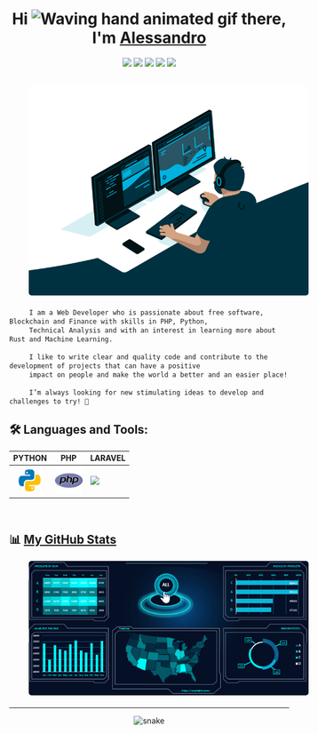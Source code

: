 
<!--
**tarikmanoar/tarikmanoar** is a ✨ _special_ ✨ repository because its `README.md` (this file) appears on your GitHub profile.

Here are some ideas to get you started:

- 🔭 I’m currently working on ...
- 🌱 I’m currently learning ...
- 👯 I’m looking to collaborate on ...
- 🤔 I’m looking for help with ...
- 💬 Ask me about ...
- 📫 How to reach me: ...
- 😄 Pronouns: ...
- ⚡ Fun fact: ...
-->





<h1 align="center" >Hi <img src="https://raw.githubusercontent.com/nixin72/nixin72/master/wave.gif" 
         alt="Waving hand animated gif"
         height="45"
         width="45" /> there, I'm <a href="https://alessandro.sartori.io"> Alessandro</a> </h1>
<div align="center">
         <a href="mailto:alessandro@sartori.io"><img src="https://img.shields.io/badge/-Mail Me-D14836?style=flat&logo=Gmail&logoColor=white"/></a>
         <a href="https://alessandro.sartori.io/"><img src="https://img.shields.io/badge/Website-3b5998?style=flat-square&logo=google-chrome&logoColor=white"/></a>
         <a href="https://www.linkedin.com/in/alessandro-sartori/"><img src="https://img.shields.io/badge/-LinkedIn-blue?style=flat-square&logo=Linkedin&logoColor=white"/></a>
         <a href="https://twitter.com/Ampsicora0"><img src="https://img.shields.io/badge/-Twitter-1ca0f1?style=flat-square&labelColor=1ca0f1&logo=twitter&logoColor=white"/></a>
         <a href="https://gitlab.com/Ampsicora"><img src="https://img.shields.io/badge/-GitLab-F29111?style=flat-square&labelColor=F29111&logo=gitlab&logoColor=white"/></a>
</div>

<br />

<p style="display: flex; justify-contect: space-between;">
         <a href="https://alessandro.sartori.io">
                  <img style="border-radius: 5px; margin: 0 0 5px 35px;" alt="GIF" width="100%" src="programmer.gif" />
         </a>
</p>

         I am a Web Developer who is passionate about free software, Blockchain and Finance with skills in PHP, Python, 
         Technical Analysis and with an interest in learning more about Rust and Machine Learning.
         
         I like to write clear and quality code and contribute to the development of projects that can have a positive 
         impact on people and make the world a better and an easier place!
         
         I’m always looking for new stimulating ideas to develop and challenges to try! 🤠




## 🛠 **Languages and Tools:**  


 


 


| PYTHON  | PHP  |  LARAVEL |
|:-:|:-:|---|
|  <code><a href="https://www.python.org/"><img height="50" src="icons/python.png"></a></code> |  <code><a href="https://www.php.net/"><img height="50" src="icons/php.png"></a></code> |  <code><a href="https://laravel.com/"><img height="50" src="icons/laravel.ico"></a></code> |



<!--
<a href="https://github.com/tarikmanoar" target="_blank">
  <img align="center" src="https://github-readme-stats.vercel.app/api/top-langs/?username=tarikmanoar&theme=radical" />
</a> 
<a href="https://github.com/tarikmanoar" target="_blank">
  <img align="center" src="https://github-readme-stats.vercel.app/api?username=tarikmanoar&show_icons=true&theme=radical&line_height=27" alt="Manoar's github stats" style="width: 685px;" />
</a>


<a href="https://github.com/tarikmanoar" target="_blank">
  <img align="center" src="https://github-readme-stats.vercel.app/api/pin/?username=tarikmanoar&repo=html&theme=radical" />
</a>    
<a href="https://github.com/tarikmanoar" target="_blank">
  <img align="center" src="https://github-readme-stats.vercel.app/api/pin/?username=tarikmanoar&repo=kajki&theme=radical" />
</a>
-->
<!--
| [![](https://github-readme-stats.vercel.app/api/top-langs/?username=tarikmanoar&theme=radical)](https://github.com/tarikmanoar, "Manoar's Github")  |  [![Tarik Manoar Github](https://github-readme-stats.vercel.app/api?username=tarikmanoar&show_icons=true&theme=radical&line_height=40 "Tarik Manoar Github")](https://github.com/tarikmanoar "Manoar's Github") |
| :------------: | :------------: |
-->

<br />

## 📊 [My GitHub Stats](https://skyline.github.com/ampsicora/2023)

<p style="display: flex; justify-contect: space-between;">
         <a href="https://skyline.github.com/ampsicora/2023">
                  <img style="border-radius: 5px; margin: 0 0 5px 35px;" alt="GIF" width="100%" src="stats.gif" />
         </a>
</p>

<hr>

<p align="center">
         <img src="https://github.com/tarikmanoar/tarikmanoar/raw/output/github-contribution-grid-snake.svg" alt="snake"></center>
</p>

